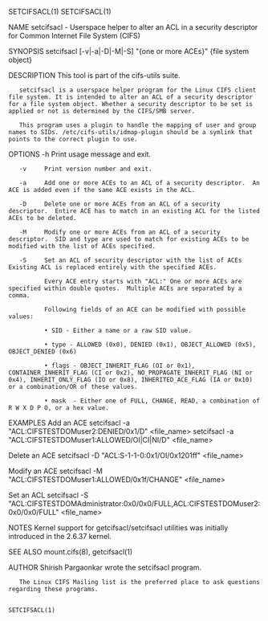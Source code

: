 SETCIFSACL(1)                                                                                                                                                                                                                                                                                             SETCIFSACL(1)

NAME
       setcifsacl - Userspace helper to alter an ACL in a security descriptor for Common Internet File System (CIFS)

SYNOPSIS
          setcifsacl [-v|-a|-D|-M|-S] "{one or more ACEs}" {file system object}

DESCRIPTION
       This tool is part of the cifs-utils suite.

       setcifsacl is a userspace helper program for the Linux CIFS client file system. It is intended to alter an ACL of a security descriptor for a file system object. Whether a security descriptor to be set is applied or not is determined by the CIFS/SMB server.

       This program uses a plugin to handle the mapping of user and group names to SIDs. /etc/cifs-utils/idmap-plugin should be a symlink that points to the correct plugin to use.

OPTIONS
       -h     Print usage message and exit.

       -v     Print version number and exit.

       -a     Add one or more ACEs to an ACL of a security descriptor.  An ACE is added even if the same ACE exists in the ACL.

       -D     Delete one or more ACEs from an ACL of a security descriptor.  Entire ACE has to match in an existing ACL for the listed ACEs to be deleted.

       -M     Modify one or more ACEs from an ACL of a security descriptor.  SID and type are used to match for existing ACEs to be modified with the list of ACEs specified.

       -S     Set an ACL of security descriptor with the list of ACEs Existing ACL is replaced entirely with the specified ACEs.

              Every ACE entry starts with "ACL:" One or more ACEs are specified within double quotes.  Multiple ACEs are separated by a comma.

              Following fields of an ACE can be modified with possible values:

              • SID - Either a name or a raw SID value.

              • type - ALLOWED (0x0), DENIED (0x1), OBJECT_ALLOWED (0x5), OBJECT_DENIED (0x6)

              • flags - OBJECT_INHERIT_FLAG (OI or 0x1), CONTAINER_INHERIT_FLAG (CI or 0x2), NO_PROPAGATE_INHERIT_FLAG (NI or 0x4), INHERIT_ONLY_FLAG (IO or 0x8), INHERITED_ACE_FLAG (IA or 0x10) or a combination/OR of these values.

              • mask  - Either one of FULL, CHANGE, READ, a combination of R W X D P O, or a hex value.

EXAMPLES
   Add an ACE
          setcifsacl -a "ACL:CIFSTESTDOMuser2:DENIED/0x1/D" <file_name> setcifsacl -a "ACL:CIFSTESTDOMuser1:ALLOWED/OI|CI|NI/D" <file_name>

   Delete an ACE
          setcifsacl -D "ACL:S-1-1-0:0x1/OI/0x1201ff" <file_name>

   Modify an ACE
          setcifsacl -M "ACL:CIFSTESTDOMuser1:ALLOWED/0x1f/CHANGE" <file_name>

   Set an ACL
          setcifsacl -S "ACL:CIFSTESTDOMAdministrator:0x0/0x0/FULL,ACL:CIFSTESTDOMuser2:0x0/0x0/FULL" <file_name>

NOTES
       Kernel support for getcifsacl/setcifsacl utilities was initially introduced in the 2.6.37 kernel.

SEE ALSO
       mount.cifs(8), getcifsacl(1)

AUTHOR
       Shirish Pargaonkar wrote the setcifsacl program.

       The Linux CIFS Mailing list is the preferred place to ask questions regarding these programs.

                                                                                                                                                                                                                                                                                                          SETCIFSACL(1)
